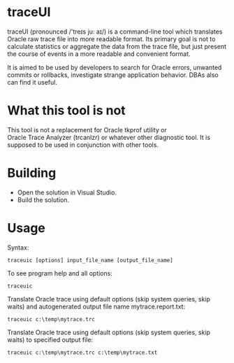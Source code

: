 # traceUI
traceUI (pronounced /'treɪs ju: aɪ/) is a command-line tool which translates Oracle raw trace file into more readable format. Its primary goal is not to calculate statistics or aggregate the data from the trace file, but just present the course of events in a more readable and convenient format.

It is aimed to be used by developers to search for Oracle errors, unwanted commits or rollbacks, investigate strange application behavior. DBAs also can find it useful.

# What this tool is not
This tool is not a replacement for Oracle tkprof utility or 	
Oracle Trace Analyzer (trcanlzr) or whatever other diagnostic tool. It is supposed to be used in conjunction with other tools.

# Building
* Open the solution in Visual Studio.
* Build the solution.

# Usage
Syntax:
```
traceuic [options] input_file_name [output_file_name]
```
To see program help and all options:
```
traceuic
```
Translate Oracle trace using default options (skip system queries, skip waits) and autogenerated output file name mytrace.report.txt:
```
traceuic c:\temp\mytrace.trc
```
Translate Oracle trace using default options (skip system queries, skip waits) to specified output file:
```
traceuic c:\temp\mytrace.trc c:\temp\mytrace.txt
```
